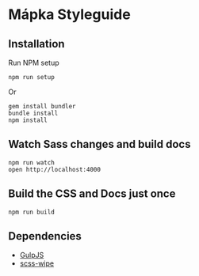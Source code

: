 # Mápka Styleguide

## Installation

Run NPM setup

  ```
  npm run setup
  ```

Or

  ``` 
  gem install bundler
  bundle install
  npm install
  ```

## Watch Sass changes and build docs

  ```
  npm run watch
  open http://localhost:4000
  ```
  
## Build the CSS and Docs just once

  ```
  npm run build
  ```

## Dependencies

- [GulpJS](http://gulpjs.com)
- [scss-wipe](https://github.com/marsbergen/scss-wipe)
